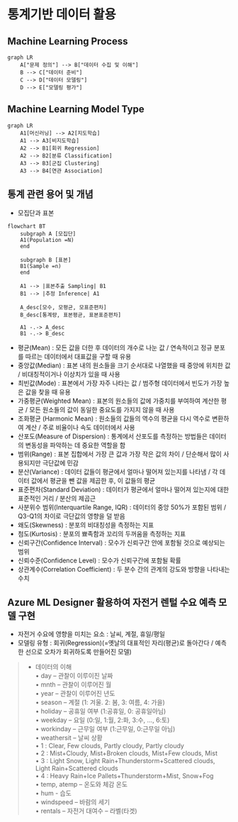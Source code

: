 # 통계기반 데이터 활용

## Machine Learning Process
```mermaid
graph LR
    A["문제 정의"] --> B["데이터 수집 및 이해"]
    B --> C["데이터 준비"]
    C --> D["데이터 모델링"]
    D --> E["모델링 평가"]
```

## Machine Learning Model Type  
```mermaid
graph LR
    A1[머신러닝] --> A2[지도학습]
    A1 --> A3[비지도학습]
    A2 --> B1[회귀 Regression]
    A2 --> B2[분류 Classification]
    A3 --> B3[군집 Clustering]
    A3 --> B4[연관 Association]
```

## 통계 관련 용어 및 개념  
- 모집단과 표본  
```mermaid
flowchart BT
    subgraph A [모집단]
    A1(Population =N)
    end

    subgraph B [표본]
    B1(Sample =n)
    end

    A1 --> |표본추출 Sampling| B1
    B1 --> |추정 Inference| A1

    A_desc[모수, 모평균, 모표준편차]
    B_desc[통계량, 표본평균, 표본표준편차]

    A1 -.-> A_desc
    B1 -.-> B_desc
```

- 평균(Mean) : 모든 값을 더한 후 데이터의 개수로 나눈 값 / 연속적이고 정규 분포를 따르는 데이터에서 대표값을 구할 때 유용  
- 중앙값(Median) : 표본 내의 원소들을 크기 순서대로 나열했을 때 중앙에 위치한 값 / 비대칭적이거나 이상치가 있을 때 사용  
- 최빈값(Mode) : 표본에서 가장 자주 나타는 값 / 범주형 데이터에서 빈도가 가장 높은 값을 찾을 때 유용  
- 가중평균(Weighted Mean) : 표본의 원소들의 값에 가중치를 부여하여 계산한 평균 / 모든 원소들의 값이 동일한 중요도를 가지지 않을 때 사용  
- 조화평균 (Harmonic Mean) : 원소들의 값들의 역수의 평균을 다시 역수로 변환하여 계산 / 주로 비율이나 속도 데이터에서 사용  
- 산포도(Measure of Dispersion) : 통계에서 산포도를 측정하는 방법들은 데이터의 변동성을 파악하는 데 중요한 역할을 함  
- 범위(Range) : 표본 집합에서 가장 큰 값과 가장 작은 값의 차이 / 단순해서 많이 사용되지만 극단값에 민감  
- 분산(Variance) : 데이터 값들이 평균에서 얼마나 떨어져 있는지를 나타냄  / 각 데이터 값에서 평균을 뺀 값을 제곱한 후, 이 값들의 평균  
- 표준편차(Standard Deviation) : 데이터가 평균에서 얼마나 떨어져 있는지에 대한 표준적인 거리 / 분산의 제곱근  
- 사분위수 범위(Interquartile Range, IQR) : 데이터의 중앙 50%가 포함된 범위 / Q3-Q1의 차이로 극단값의 영향을 덜 받음  
- 왜도(Skewness) : 분포의 비대칭성을 측정하는 지표  
- 첨도(Kurtosis) : 분포의 뾰족함과 꼬리의 두꺼움을 측정하는 지표  
- 신뢰구간(Confidence Interval) : 모수가 신뢰구간 안에 포함될 것으로 예상되는 범위  
- 신뢰수준(Confidence Level) : 모수가 신뢰구간에 포함될 확률  
- 상관계수(Correlation Coefficient) : 두 분수 간의 관계의 강도와 방향을 나타내는 수치  

## Azure ML Designer 활용하여 자전거 렌털 수요 예측 모델 구현  
- 자전거 수요에 영향을 미치는 요소 : 날씨, 계절, 휴일/평일  
- 모델링 유형 : 회귀(Regression)(=옛날의 대표적인 자리(평균)로 돌아간다 / 예측한 선으로 오차가 회귀하도록 만들어진 모델)  
> - 데이터의 이해  
    • day – 관찰이 이루이진 날짜  
    • mnth – 관찰이 이루어진 월  
    • year – 관찰이 이루어진 년도  
    • season – 계절 (1: 겨울. 2: 봄, 3: 여름, 4: 가을)  
    • holiday – 공휴일 여부 (1:공휴일, 0: 공휴일아님)  
    • weekday – 요일 (0:일, 1:월, 2:화, 3:수, …, 6:토)  
    • workinday – 근무일 여부 (1:근무일, 0:근무일 아님)  
    • weathersit – 날씨 상황  
        • 1 : Clear, Few clouds, Partly cloudy, Partly cloudy  
        • 2 : Mist+Cloudy, Mist+Broken clouds, Mist+Few clouds, Mist  
        • 3 : Light Snow, Light Rain+Thunderstorm+Scattered clouds, Light Rain+Scattered clouds  
        • 4 : Heavy Rain+Ice Pallets+Thunderstorm+Mist, Snow+Fog  
    • temp, atemp – 온도와 체감 온도  
    • hum - 습도  
    • windspeed – 바람의 세기  
    • rentals – 자전거 대여수 – 라벨(타겟)  